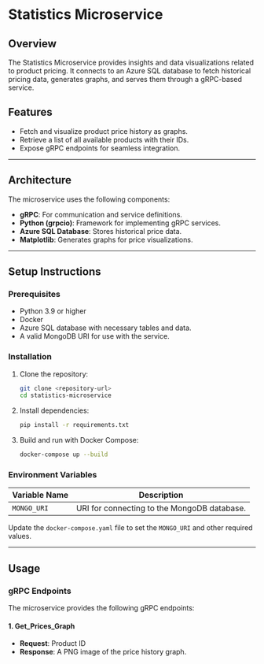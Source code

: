 # Statistics Microservice

## Overview
The Statistics Microservice provides insights and data visualizations related to product pricing. It connects to an Azure SQL database to fetch historical pricing data, generates graphs, and serves them through a gRPC-based service.

## Features
- Fetch and visualize product price history as graphs.
- Retrieve a list of all available products with their IDs.
- Expose gRPC endpoints for seamless integration.

---

## Architecture
The microservice uses the following components:
- **gRPC**: For communication and service definitions.
- **Python (grpcio)**: Framework for implementing gRPC services.
- **Azure SQL Database**: Stores historical price data.
- **Matplotlib**: Generates graphs for price visualizations.

---

## Setup Instructions

### Prerequisites
- Python 3.9 or higher
- Docker
- Azure SQL database with necessary tables and data.
- A valid MongoDB URI for use with the service.

### Installation
1. Clone the repository:
    ```bash
    git clone <repository-url>
    cd statistics-microservice
    ```

2. Install dependencies:
    ```bash
    pip install -r requirements.txt
    ```

3. Build and run with Docker Compose:
    ```bash
    docker-compose up --build
    ```

### Environment Variables
| Variable Name | Description                                    |
|---------------|------------------------------------------------|
| `MONGO_URI`   | URI for connecting to the MongoDB database.    |

Update the `docker-compose.yaml` file to set the `MONGO_URI` and other required values.

---

## Usage

### gRPC Endpoints
The microservice provides the following gRPC endpoints:

#### 1. **Get_Prices_Graph**
   - **Request**: Product ID
   - **Response**: A PNG image of the price history graph.

